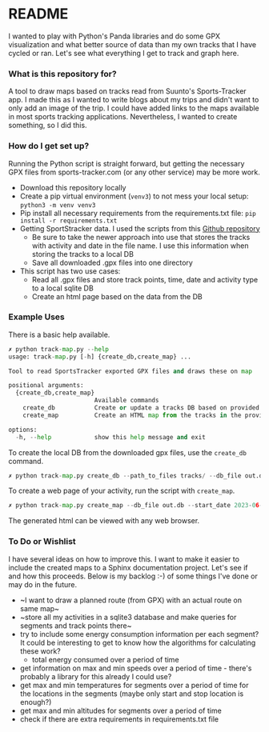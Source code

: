 # README #

I wanted to play with Python's Panda libraries and do some GPX visualization and what better source of data than 
my own tracks that I have cycled or ran. Let's see what everything I get to track and graph here. 



### What is this repository for? ###

A tool to draw maps based on tracks read from Suunto's Sports-Tracker app. I made this as I wanted to write blogs about 
my trips and didn't want to only add an image of the trip. I could have added links to the maps available in most sports 
tracking applications. Nevertheless, I wanted to create something, so I did this. 



### How do I get set up? ###

Running the Python script is straight forward, but getting the necessary GPX files from sports-tracker.com (or any 
other service) may be more work. 
 
* Download this repository locally
* Create a pip virtual environment (`venv3`) to not mess your local setup: `python3 -m venv venv3`
* Pip install all necessary requirements from the requirements.txt file: `pip install -r requirements.txt`
* Getting SportStracker data. I used the scripts from this [Github repository](https://gist.github.com/KonstantinosSykas/dfe4c5e392e299ab9341d6e16299454f)
  * Be sure to take the newer approach into use that stores the tracks with activity and date in the file name. I use 
    this information when storing the tracks to a local DB
  * Save all downloaded .gpx files into one directory
* This script has two use cases:
  * Read all .gpx files and store track points, time, date and activity type to a local sqlite DB
  * Create an html page based on the data from the DB

### Example Uses ###

There is a basic help available.

```python
✗ python track-map.py --help
usage: track-map.py [-h] {create_db,create_map} ...

Tool to read SportsTracker exported GPX files and draws these on map

positional arguments:
  {create_db,create_map}
                        Available commands
    create_db           Create or update a tracks DB based on provided GPX files
    create_map          Create an HTML map from the tracks in the provided DB

options:
  -h, --help            show this help message and exit
```

To create the local DB from the downloaded gpx files, use the `create_db` command.

```python
✗ python track-map.py create_db --path_to_files tracks/ --db_file out.db 
```

To create a web page of your activity, run the script with `create_map`.

```python
✗ python track-map.py create_map --db_file out.db --start_date 2023-06-06 --end_date 2023-06-07 --html_output route.html --activity Cycling --gpx_file ~/Downloads/2023-09-21_1318006646_my_gpx.gpx 
```

The generated html can be viewed with any web browser. 

### To Do or Wishlist ###

I have several ideas on how to improve this. I want to make it easier to include the created maps to a Sphinx 
documentation project. Let's see if and how this proceeds. Below is my backlog :-) of some things I've done or may do 
in the future. 

* ~I want to draw a planned route (from GPX) with an actual route on same map~
* ~store all my activities in a sqlite3 database and make queries for segments and track points there~
* try to include some energy consumption information per each segment? It could be interesting to get to know how the 
  algorithms for calculating these work?
  * total energy consumed over a period of time
* get information on max and min speeds over a period of time - there's probably a library for this already I could use?
* get max and min temperatures for segments over a period of time for the locations in the segments (maybe only start 
 and stop location is enough?)
* get max and min altitudes for segments over a period of time
* check if there are extra requirements in requirements.txt file
